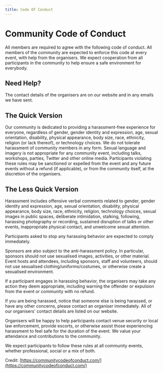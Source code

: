 ```yaml
---
title: Code Of Conduct
---
```


# Community Code of Conduct

All members are required to agree with the following code of conduct. All members of the community are expected to enforce this code at every event, with help from the organisers. We expect cooperation from all participants in the community to help ensure a safe environment for everybody.

## Need Help?

The contact details of the organisers are on our website and in any emails we have sent.

## The Quick Version

Our community is dedicated to providing a harassment-free experience for everyone, regardless of gender, gender identity and expression, age, sexual orientation, disability, physical appearance, body size, race, ethnicity, religion (or lack thereof), or technology choices. We do not tolerate harassment of community members in any form. Sexual language and imagery is not appropriate for any community event, including talks, workshops, parties, Twitter and other online media. Participants violating these rules may be sanctioned or expelled from the event and any future events without a refund (if applicable), or from the community itself, at the discretion of the organisers.

## The Less Quick Version

Harassment includes offensive verbal comments related to gender, gender identity and expression, age, sexual orientation, disability, physical appearance, body size, race, ethnicity, religion, technology choices, sexual images in public spaces, deliberate intimidation, stalking, following, harassing photography or recording, sustained disruption of talks or other events, inappropriate physical contact, and unwelcome sexual attention.

Participants asked to stop any harassing behavior are expected to comply immediately.

Sponsors are also subject to the anti-harassment policy. In particular, sponsors should not use sexualised images, activities, or other material. Event hosts and attendees, including sponsors, staff and volunteers, should not use sexualised clothing/uniforms/costumes, or otherwise create a sexualised environment.

If a participant engages in harassing behavior, the organisers may take any action they deem appropriate, including warning the offender or expulsion from the event or community with no refund.

If you are being harassed, notice that someone else is being harassed, or have any other concerns, please contact an organiser immediately. All of our organisers' contact details are listed on our website.

Organisers will be happy to help participants contact venue security or local law enforcement, provide escorts, or otherwise assist those experiencing harassment to feel safe for the duration of the event. We value your attendance and contributions to the community.

We expect participants to follow these rules at all community events, whether professional, social or a mix of both.

Credit: [https://communitycodeofconduct.com/](https://communitycodeofconduct.com/)
